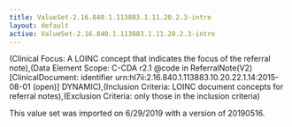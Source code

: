 ```yaml
---
title: ValueSet-2.16.840.1.113883.1.11.20.2.3-intro
layout: default
active: ValueSet-2.16.840.1.113883.1.11.20.2.3-intro
---
```


(Clinical Focus: A LOINC concept that indicates the focus of the referral note),(Data Element Scope: C-CDA r2.1 @code in ReferralNote(V2)
[ClinicalDocument: identifier urn:hl7ii:2.16.840.1.113883.10.20.22.1.14:2015- 08-01 (open)] DYNAMIC),(Inclusion Criteria: LOINC document concepts for referral notes),(Exclusion Criteria: only those in the inclusion criteria)

This value set was imported on 6/29/2019 with a version of 20190516.